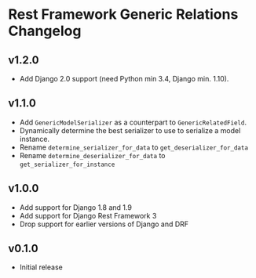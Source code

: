 # Rest Framework Generic Relations Changelog

## v1.2.0

* Add Django 2.0 support (need Python min 3.4, Django min. 1.10).

## v1.1.0

* Add `GenericModelSerializer` as a counterpart to `GenericRelatedField`.
* Dynamically determine the best serializer to use to serialize a model instance.
* Rename `determine_serializer_for_data` to `get_deserializer_for_data`
* Rename `determine_deserializer_for_data` to `get_serializer_for_instance`

## v1.0.0

* Add support for Django 1.8 and 1.9
* Add support for Django Rest Framework 3
* Drop support for earlier versions of Django and DRF

## v0.1.0

* Initial release
